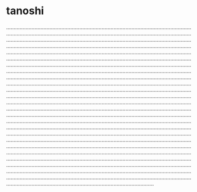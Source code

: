 # tanoshi
...............................................................................................................................................................................................................................................................................................................................................................................................................................................................................................................................................................................................................................................................................................................................................................................................................................................................................................................................................................................................................................................................................................................................................................................................................................................................................................................................................................................................................................................................................................................................................................................................................................................................................................................................................................................................................................................................................................................................................................................................................................................................................................................................................................................................................................................................................................................................................................................................................................................................................................................................................................................................................................................................................................................................................................................................................................................................................................................................................................................................................................................................................................................................................................................................................................................................................................................................